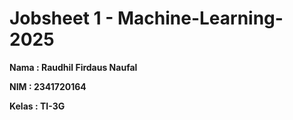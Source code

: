 # Jobsheet 1 - Machine-Learning-2025

**Nama : Raudhil Firdaus Naufal** 

**NIM : 2341720164**  

**Kelas : TI-3G**